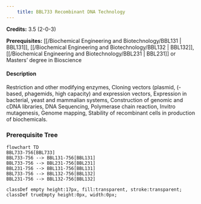 ```yaml
---
    title: BBL733 Recombinant DNA Technology
---
```

**Credits:** 3.5 (2-0-3)



**Prerequisites:** [[/Biochemical Engineering and Biotechnology/BBL131 | BBL131]], [[/Biochemical Engineering and Biotechnology/BBL132 | BBL132]], [[/Biochemical Engineering and Biotechnology/BBL231 | BBL231]] or Masters’ degree in Bioscience

#### Description 
Restriction and other modifying enzymes, Cloning vectors (plasmid, (-based, phagemids, high capacity) and expression vectors, Expression in bacterial, yeast and mammalian systems, Construction of genomic and cDNA libraries, DNA Sequencing, Polymerase chain reaction, Invitro mutagenesis, Genome mapping, Stability of recombinant cells in production of biochemicals.

### Prerequisite Tree

```mermaid
flowchart TD
BBL733-756[BBL733]
BBL733-756 --> BBL131-756[BBL131]
BBL733-756 --> BBL231-756[BBL231]
BBL231-756 --> BBL131-756[BBL131]
BBL733-756 --> BBL132-756[BBL132]
BBL231-756 --> BBL132-756[BBL132]

classDef empty height:17px, fill:transparent, stroke:transparent;
classDef trueEmpty height:0px, width:0px;
```